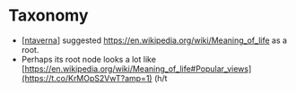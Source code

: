 # Taxonomy
- [[ntaverna]] suggested https://en.wikipedia.org/wiki/Meaning_of_life as a root.
- Perhaps its root node looks a lot like [https://en.wikipedia.org/wiki/Meaning_of_life#Popular_views](https://t.co/KrMOpS2VwT?amp=1) (h/t

[//begin]: # "Autogenerated link references for markdown compatibility"
[ntaverna]: ntaverna.md "Ntaverna"
[//end]: # "Autogenerated link references"